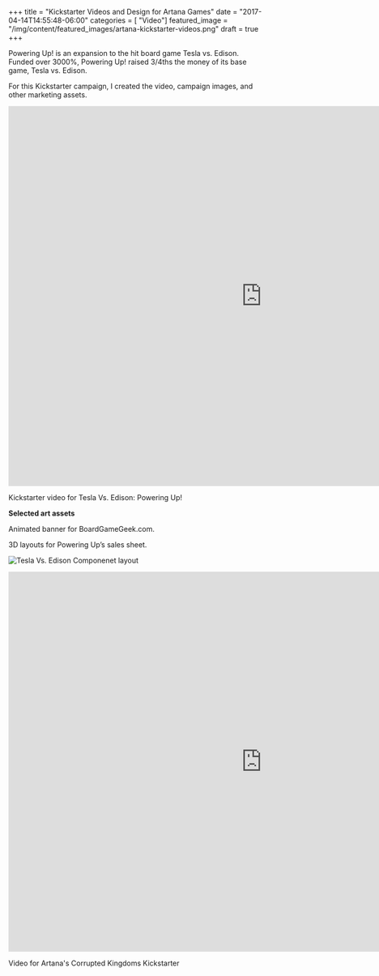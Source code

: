 +++
title = "Kickstarter Videos and Design for Artana Games"
date = "2017-04-14T14:55:48-06:00"
categories = [ "Video"]
featured_image = "/img/content/featured_images/artana-kickstarter-videos.png"
draft = true
+++

Powering Up! is an expansion to the hit board game Tesla vs. Edison. Funded over 3000%, Powering Up! raised 3/4ths the money of its base game, Tesla vs. Edison. 

<!--more-->

For this Kickstarter campaign, I created the video, campaign images, and other marketing assets.

<p>
    <p class="embed-container-four-three"><iframe src="https://player.vimeo.com/video/169941612" width="1000" height="750" frameborder="0" webkitallowfullscreen mozallowfullscreen allowfullscreen></iframe>
    </p>
    <p class="post-media-description">Kickstarter video for Tesla Vs. Edison: Powering Up!</p>
</p>


**Selected art assets**

Animated banner for BoardGameGeek.com.

3D layouts for Powering Up’s sales sheet.

<div class="post-media"><img src="/img/content/artana/tvepu-component-layout.jpg" alt="Tesla Vs. Edison Componenet layout"></div>

<p>
    <p class='embed-container-four-three'><iframe src="https://player.vimeo.com/video/170086498" width="1000" height="750" frameborder="0" webkitallowfullscreen mozallowfullscreen allowfullscreen></iframe>
    </p>
    <p class="post-media-description">Video for Artana's Corrupted Kingdoms Kickstarter</p>
</p>